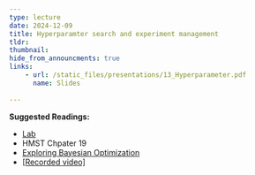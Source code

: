 ```yaml
---
type: lecture
date: 2024-12-09
title: Hyperparamter search and experiment management
tldr: 
thumbnail: 
hide_from_announcments: true
links: 
    - url: /static_files/presentations/13_Hyperparameter.pdf
      name: Slides
      
---
```

**Suggested Readings:**
- [Lab](https://github.com/phonchi/nsysu-math608/blob/master/static_files/presentations/13_Hyperparameter.ipynb)
- HMST Chpater 19
- [Exploring Bayesian Optimization](https://distill.pub/2020/bayesian-optimization/)
- [[Recorded video]](https://www.youtube.com/playlist?list=PLHNZtBNWQ-86skZ8RUS1VcOWimDkvK7pS)
